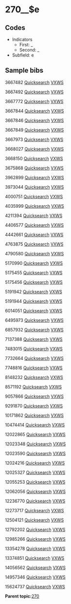 # 270\_\_$e

## Codes

-   Indicators
    -   First: \_
    -   Second: \_
-   Subfield: e

## Sample bibs

3667482 [Quicksearch](https://search.library.yale.edu/catalog/3667482) [VXWS](http://prodorbis.library.yale.edu:7014/vxws/GetHoldingsService?bibId=3667482)

3667492 [Quicksearch](https://search.library.yale.edu/catalog/3667492) [VXWS](http://prodorbis.library.yale.edu:7014/vxws/GetHoldingsService?bibId=3667492)

3667772 [Quicksearch](https://search.library.yale.edu/catalog/3667772) [VXWS](http://prodorbis.library.yale.edu:7014/vxws/GetHoldingsService?bibId=3667772)

3667844 [Quicksearch](https://search.library.yale.edu/catalog/3667844) [VXWS](http://prodorbis.library.yale.edu:7014/vxws/GetHoldingsService?bibId=3667844)

3667846 [Quicksearch](https://search.library.yale.edu/catalog/3667846) [VXWS](http://prodorbis.library.yale.edu:7014/vxws/GetHoldingsService?bibId=3667846)

3667849 [Quicksearch](https://search.library.yale.edu/catalog/3667849) [VXWS](http://prodorbis.library.yale.edu:7014/vxws/GetHoldingsService?bibId=3667849)

3667973 [Quicksearch](https://search.library.yale.edu/catalog/3667973) [VXWS](http://prodorbis.library.yale.edu:7014/vxws/GetHoldingsService?bibId=3667973)

3668027 [Quicksearch](https://search.library.yale.edu/catalog/3668027) [VXWS](http://prodorbis.library.yale.edu:7014/vxws/GetHoldingsService?bibId=3668027)

3668150 [Quicksearch](https://search.library.yale.edu/catalog/3668150) [VXWS](http://prodorbis.library.yale.edu:7014/vxws/GetHoldingsService?bibId=3668150)

3675868 [Quicksearch](https://search.library.yale.edu/catalog/3675868) [VXWS](http://prodorbis.library.yale.edu:7014/vxws/GetHoldingsService?bibId=3675868)

3962899 [Quicksearch](https://search.library.yale.edu/catalog/3962899) [VXWS](http://prodorbis.library.yale.edu:7014/vxws/GetHoldingsService?bibId=3962899)

3973044 [Quicksearch](https://search.library.yale.edu/catalog/3973044) [VXWS](http://prodorbis.library.yale.edu:7014/vxws/GetHoldingsService?bibId=3973044)

4000751 [Quicksearch](https://search.library.yale.edu/catalog/4000751) [VXWS](http://prodorbis.library.yale.edu:7014/vxws/GetHoldingsService?bibId=4000751)

4035999 [Quicksearch](https://search.library.yale.edu/catalog/4035999) [VXWS](http://prodorbis.library.yale.edu:7014/vxws/GetHoldingsService?bibId=4035999)

4211394 [Quicksearch](https://search.library.yale.edu/catalog/4211394) [VXWS](http://prodorbis.library.yale.edu:7014/vxws/GetHoldingsService?bibId=4211394)

4406577 [Quicksearch](https://search.library.yale.edu/catalog/4406577) [VXWS](http://prodorbis.library.yale.edu:7014/vxws/GetHoldingsService?bibId=4406577)

4442661 [Quicksearch](https://search.library.yale.edu/catalog/4442661) [VXWS](http://prodorbis.library.yale.edu:7014/vxws/GetHoldingsService?bibId=4442661)

4763875 [Quicksearch](https://search.library.yale.edu/catalog/4763875) [VXWS](http://prodorbis.library.yale.edu:7014/vxws/GetHoldingsService?bibId=4763875)

4790580 [Quicksearch](https://search.library.yale.edu/catalog/4790580) [VXWS](http://prodorbis.library.yale.edu:7014/vxws/GetHoldingsService?bibId=4790580)

5170990 [Quicksearch](https://search.library.yale.edu/catalog/5170990) [VXWS](http://prodorbis.library.yale.edu:7014/vxws/GetHoldingsService?bibId=5170990)

5175455 [Quicksearch](https://search.library.yale.edu/catalog/5175455) [VXWS](http://prodorbis.library.yale.edu:7014/vxws/GetHoldingsService?bibId=5175455)

5175456 [Quicksearch](https://search.library.yale.edu/catalog/5175456) [VXWS](http://prodorbis.library.yale.edu:7014/vxws/GetHoldingsService?bibId=5175456)

5191942 [Quicksearch](https://search.library.yale.edu/catalog/5191942) [VXWS](http://prodorbis.library.yale.edu:7014/vxws/GetHoldingsService?bibId=5191942)

5191944 [Quicksearch](https://search.library.yale.edu/catalog/5191944) [VXWS](http://prodorbis.library.yale.edu:7014/vxws/GetHoldingsService?bibId=5191944)

6014051 [Quicksearch](https://search.library.yale.edu/catalog/6014051) [VXWS](http://prodorbis.library.yale.edu:7014/vxws/GetHoldingsService?bibId=6014051)

6495973 [Quicksearch](https://search.library.yale.edu/catalog/6495973) [VXWS](http://prodorbis.library.yale.edu:7014/vxws/GetHoldingsService?bibId=6495973)

6857932 [Quicksearch](https://search.library.yale.edu/catalog/6857932) [VXWS](http://prodorbis.library.yale.edu:7014/vxws/GetHoldingsService?bibId=6857932)

7137388 [Quicksearch](https://search.library.yale.edu/catalog/7137388) [VXWS](http://prodorbis.library.yale.edu:7014/vxws/GetHoldingsService?bibId=7137388)

7483015 [Quicksearch](https://search.library.yale.edu/catalog/7483015) [VXWS](http://prodorbis.library.yale.edu:7014/vxws/GetHoldingsService?bibId=7483015)

7732664 [Quicksearch](https://search.library.yale.edu/catalog/7732664) [VXWS](http://prodorbis.library.yale.edu:7014/vxws/GetHoldingsService?bibId=7732664)

7748816 [Quicksearch](https://search.library.yale.edu/catalog/7748816) [VXWS](http://prodorbis.library.yale.edu:7014/vxws/GetHoldingsService?bibId=7748816)

8148232 [Quicksearch](https://search.library.yale.edu/catalog/8148232) [VXWS](http://prodorbis.library.yale.edu:7014/vxws/GetHoldingsService?bibId=8148232)

8571192 [Quicksearch](https://search.library.yale.edu/catalog/8571192) [VXWS](http://prodorbis.library.yale.edu:7014/vxws/GetHoldingsService?bibId=8571192)

9057866 [Quicksearch](https://search.library.yale.edu/catalog/9057866) [VXWS](http://prodorbis.library.yale.edu:7014/vxws/GetHoldingsService?bibId=9057866)

9291870 [Quicksearch](https://search.library.yale.edu/catalog/9291870) [VXWS](http://prodorbis.library.yale.edu:7014/vxws/GetHoldingsService?bibId=9291870)

10171862 [Quicksearch](https://search.library.yale.edu/catalog/10171862) [VXWS](http://prodorbis.library.yale.edu:7014/vxws/GetHoldingsService?bibId=10171862)

10474414 [Quicksearch](https://search.library.yale.edu/catalog/10474414) [VXWS](http://prodorbis.library.yale.edu:7014/vxws/GetHoldingsService?bibId=10474414)

12022865 [Quicksearch](https://search.library.yale.edu/catalog/12022865) [VXWS](http://prodorbis.library.yale.edu:7014/vxws/GetHoldingsService?bibId=12022865)

12023348 [Quicksearch](https://search.library.yale.edu/catalog/12023348) [VXWS](http://prodorbis.library.yale.edu:7014/vxws/GetHoldingsService?bibId=12023348)

12023590 [Quicksearch](https://search.library.yale.edu/catalog/12023590) [VXWS](http://prodorbis.library.yale.edu:7014/vxws/GetHoldingsService?bibId=12023590)

12024216 [Quicksearch](https://search.library.yale.edu/catalog/12024216) [VXWS](http://prodorbis.library.yale.edu:7014/vxws/GetHoldingsService?bibId=12024216)

12025327 [Quicksearch](https://search.library.yale.edu/catalog/12025327) [VXWS](http://prodorbis.library.yale.edu:7014/vxws/GetHoldingsService?bibId=12025327)

12055253 [Quicksearch](https://search.library.yale.edu/catalog/12055253) [VXWS](http://prodorbis.library.yale.edu:7014/vxws/GetHoldingsService?bibId=12055253)

12062056 [Quicksearch](https://search.library.yale.edu/catalog/12062056) [VXWS](http://prodorbis.library.yale.edu:7014/vxws/GetHoldingsService?bibId=12062056)

12236770 [Quicksearch](https://search.library.yale.edu/catalog/12236770) [VXWS](http://prodorbis.library.yale.edu:7014/vxws/GetHoldingsService?bibId=12236770)

12273717 [Quicksearch](https://search.library.yale.edu/catalog/12273717) [VXWS](http://prodorbis.library.yale.edu:7014/vxws/GetHoldingsService?bibId=12273717)

12504121 [Quicksearch](https://search.library.yale.edu/catalog/12504121) [VXWS](http://prodorbis.library.yale.edu:7014/vxws/GetHoldingsService?bibId=12504121)

12792202 [Quicksearch](https://search.library.yale.edu/catalog/12792202) [VXWS](http://prodorbis.library.yale.edu:7014/vxws/GetHoldingsService?bibId=12792202)

12985266 [Quicksearch](https://search.library.yale.edu/catalog/12985266) [VXWS](http://prodorbis.library.yale.edu:7014/vxws/GetHoldingsService?bibId=12985266)

13354278 [Quicksearch](https://search.library.yale.edu/catalog/13354278) [VXWS](http://prodorbis.library.yale.edu:7014/vxws/GetHoldingsService?bibId=13354278)

13374851 [Quicksearch](https://search.library.yale.edu/catalog/13374851) [VXWS](http://prodorbis.library.yale.edu:7014/vxws/GetHoldingsService?bibId=13374851)

14056562 [Quicksearch](https://search.library.yale.edu/catalog/14056562) [VXWS](http://prodorbis.library.yale.edu:7014/vxws/GetHoldingsService?bibId=14056562)

14957346 [Quicksearch](https://search.library.yale.edu/catalog/14957346) [VXWS](http://prodorbis.library.yale.edu:7014/vxws/GetHoldingsService?bibId=14957346)

15624737 [Quicksearch](https://search.library.yale.edu/catalog/15624737) [VXWS](http://prodorbis.library.yale.edu:7014/vxws/GetHoldingsService?bibId=15624737)

**Parent topic:**[270](../../tags/270/270.md)

